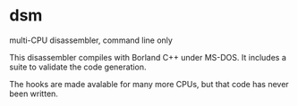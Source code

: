 # dsm
multi-CPU disassembler, command line only

This disassembler compiles with Borland C++ under MS-DOS.  It includes a suite to validate the code generation.

The hooks are made avalable for many more CPUs, but that code has never been written.

